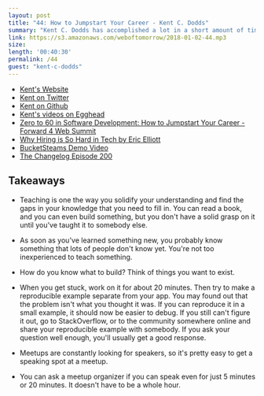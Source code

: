 ```yaml
---
layout: post
title: "44: How to Jumpstart Your Career - Kent C. Dodds"
summary: "Kent C. Dodds has accomplished a lot in a short amount of time in his career. He's built a bunch of stuff, taught workshops, create egghead courses, and spoken internationally. We talked about some of the things he's learned along the way about how to jumpstart your career."
link: https://s3.amazonaws.com/weboftomorrow/2018-01-02-44.mp3
size: 
length: '00:40:30'
permalink: /44
guest: "kent-c-dodds"
---
```


- [Kent's Website](https://kentcdodds.com/)
- [Kent on Twitter](https://twitter.com/kentcdodds)
- [Kent on Github](https://github.com/kentcdodds)
- [Kent's videos on Egghead](https://egghead.io/instructors/kentcdodds)
- [Zero to 60 in Software Development: How to Jumpstart Your Career - Forward 4 Web Summit](https://www.youtube.com/watch?v=-qPh6I2hfjw)
- [Why Hiring is So Hard in Tech by Eric Elliott](https://medium.com/javascript-scene/why-hiring-is-so-hard-in-tech-c462c3230017)
- [BucketSteams Demo Video](https://www.youtube.com/watch?v=xvWZSNiYmcw)
- [The Changelog Episode 200](https://changelog.com/podcast/200)

## Takeaways

- Teaching is one the way you solidify your understanding and find the gaps in your knowledge that you need to fill in.
    You can read a book, and you can even build something, but you don't have a solid grasp on it until you've taught it to somebody else.

- As soon as you've learned something new, you probably know something that lots of people don't know yet. You're not too inexperienced to teach something.

- How do you know what to build? Think of things you want to exist.

- When you get stuck, work on it for about 20 minutes. Then try to make a reproducible example separate from your app. You may found out that the problem isn't what you thought it was. If you can reproduce it in a small example, it should now be easier to debug. If you still can't figure it out, go to StackOverflow, or to the community somewhere online and share your reproducible example with somebody. If you ask your question well enough, you'll usually get a good response.

- Meetups are constantly looking for speakers, so it's pretty easy to get a speaking spot at a meetup.

- You can ask a meetup organizer if you can speak even for just 5 minutes or 20 minutes. It doesn't have to be a whole hour.
